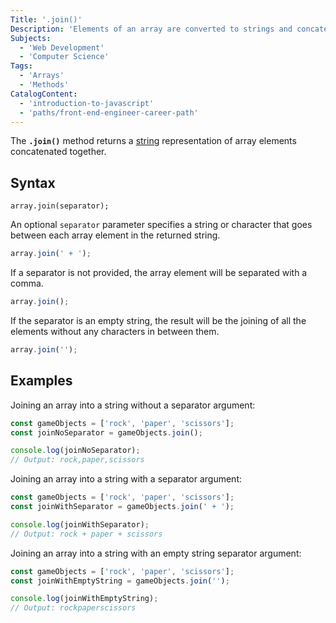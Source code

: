 ```yaml
---
Title: '.join()'
Description: 'Elements of an array are converted to strings and concatenated together, returning the resulting string.'
Subjects:
  - 'Web Development'
  - 'Computer Science'
Tags:
  - 'Arrays'
  - 'Methods'
CatalogContent:
  - 'introduction-to-javascript'
  - 'paths/front-end-engineer-career-path'
---
```


The **`.join()`** method returns a [string](https://www.codecademy.com/resources/docs/javascript/strings) representation of array elements concatenated together.

## Syntax

```pseudo
array.join(separator);
```

An optional `separator` parameter specifies a string or character that goes between each array element in the returned string.

```js
array.join(' + ');
```

If a separator is not provided, the array element will be separated with a comma.

```js
array.join();
```

If the separator is an empty string, the result will be the joining of all the elements without any characters in between them.

```js
array.join('');
```

## Examples

Joining an array into a string without a separator argument:

```js
const gameObjects = ['rock', 'paper', 'scissors'];
const joinNoSeparator = gameObjects.join();

console.log(joinNoSeparator);
// Output: rock,paper,scissors
```

Joining an array into a string with a separator argument:

```js
const gameObjects = ['rock', 'paper', 'scissors'];
const joinWithSeparator = gameObjects.join(' + ');

console.log(joinWithSeparator);
// Output: rock + paper + scissors
```

Joining an array into a string with an empty string separator argument:

```js
const gameObjects = ['rock', 'paper', 'scissors'];
const joinWithEmptyString = gameObjects.join('');

console.log(joinWithEmptyString);
// Output: rockpaperscissors
```
